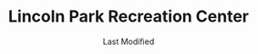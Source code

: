 ---
layout: location-page
date: Last Modified
description: "Local COVID-19 testing is available at Lincoln Park Recreation Center in Los Angeles, California, USA."
permalink: "locations/california/los-angeles/lincoln-park-recreation-center/"
tags:
  - locations
  - california
title: Lincoln Park Recreation Center
state: California
stateAbbr: CA
hood: Lincoln Heights
address: 3501 Valley Blvd
city: Los Angeles
zip: 90031
mapUrl: "http://maps.apple.com/?q=Lincoln+Park+Recreation+Center&address=3501+Valley+Blvd,Los+Angeles,California,90031"
locationType: Drive-thru
phone: undefined
website: https://lacovidprod.service-now.com/rrs
onlineBooking: true
closed: undefined
closedUpdate: April 16th, 2020
notes: "By appointment only. Free."
days: Hours unknown
ctaMessage: Schedule a test
ctaUrl: "https://lacovidprod.service-now.com/rrs"
---